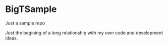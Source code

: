 # BigTSample
Just a sample repo

Just the begining of a long relationship with my own code and development ideas. 
